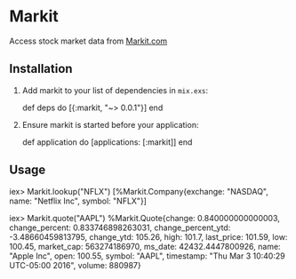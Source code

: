 # Markit

Access stock market data from [Markit.com](http://www.markit.com)

## Installation

  1. Add markit to your list of dependencies in `mix.exs`:

        def deps do
          [{:markit, "~> 0.0.1"}]
        end

  2. Ensure markit is started before your application:

        def application do
          [applications: [:markit]]
        end

## Usage

  iex> Markit.lookup("NFLX")
  [%Markit.Company{exchange: "NASDAQ", name: "Netflix Inc", symbol: "NFLX"}]

  iex> Markit.quote("AAPL")
  %Markit.Quote{change: 0.840000000000003, change_percent: 0.833746898263031, change_percent_ytd: -3.48660459813795, change_ytd: 105.26, high: 101.7, last_price: 101.59, low: 100.45, market_cap: 563274186970, ms_date: 42432.4447800926, name: "Apple Inc", open: 100.55, symbol: "AAPL", timestamp: "Thu Mar 3 10:40:29 UTC-05:00 2016", volume: 880987}
